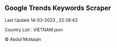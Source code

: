 

## Google Trends Keywords Scraper 
 
Last Update 14-03-2023 , 22:38:43

Country List :
VIETNAM.json



© Abdul Muttaqin 
